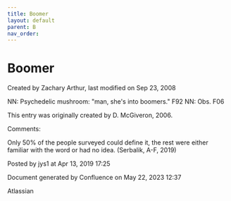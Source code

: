 ```yaml
---
title: Boomer
layout: default
parent: B
nav_order:
---
```


# Boomer

Created by  Zachary Arthur, last modified on Sep 23, 2008

NN: Psychedelic mushroom: &quot;man, she's into boomers.&quot; F92 NN: Obs. F06 

This entry was originally created by D. McGiveron, 2006.

Comments:

Only 50% of the people surveyed could define it, the rest were either familiar with the word or had no idea. (Serbalik, A-F, 2019)

Posted by jys1 at Apr 13, 2019 17:25

Document generated by Confluence on May 22, 2023 12:37

Atlassian
